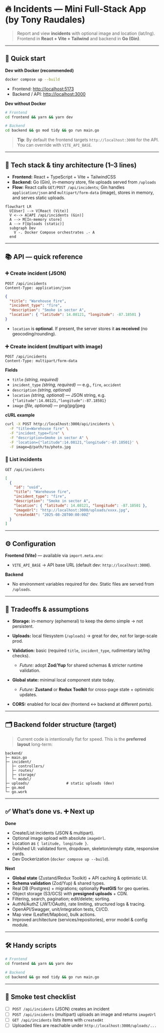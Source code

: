 # 🔥 Incidents — Mini Full‑Stack App (by Tony Raudales)

> Report and view **incidents** with optional image and location (lat/lng). Frontend in **React + Vite + Tailwind** and backend in **Go (Gin)**.

---

## 🚀 Quick start

**Dev with Docker (recommended)**

```bash
docker compose up --build
```

* Frontend: [http://localhost:5173](http://localhost:5173)
* Backend / API: [http://localhost:3000](http://localhost:3000)

**Dev without Docker**

```bash
# Frontend
cd frontend && yarn && yarn dev

# Backend
cd backend && go mod tidy && go run main.go
```

> **Tip**: By default the frontend targets `http://localhost:3000` for the API. You can override with `VITE_API_BASE`.

---

## 🧩 Tech stack & tiny architecture (1–3 lines)

* **Frontend:** React + TypeScript + Vite + TailwindCSS
* **Backend:** Go (Gin), in-memory store, file uploads served from `/uploads`
* **Flow:** React calls `GET/POST /api/incidents`; Gin handles `application/json` and `multipart/form-data` (image), stores in memory, and serves static uploads.

```mermaid
flowchart LR
  U[User] --> V[React (Vite)]
  V <--> A[API /api/incidents (Gin)]
  A --> M[In-memory store]
  A --> F[Uploads (static)]
  subgraph Dev
    V -. Docker Compose orchestrates .- A
  end
```

---

## 📚 API — quick reference

### ➕ Create incident (JSON)

```http
POST /api/incidents
Content-Type: application/json
```

```json
{
  "title": "Warehouse fire",
  "incident_type": "fire",
  "description": "Smoke in sector A",
  "location": { "latitude": 14.08121, "longitude": -87.18501 }
}
```

* `location` is **optional**. If present, the server stores it **as received** (no geocoding/rounding).

### ➕ Create incident (multipart with image)

```http
POST /api/incidents
Content-Type: multipart/form-data
```

**Fields**

* `title` *(string, required)*
* `incident_type` *(string, required)* — e.g., `fire`, `accident`
* `description` *(string, optional)*
* `location` *(string, optional)* — JSON string, e.g. `{"latitude":14.08121,"longitude":-87.18501}`
* `image` *(file, optional)* — png/jpg/jpeg

**cURL example**

```bash
curl -X POST http://localhost:3000/api/incidents \
  -F "title=Warehouse fire" \
  -F "incident_type=fire" \
  -F "description=Smoke in sector A" \
  -F 'location={"latitude":14.08121,"longitude":-87.18501}' \
  -F image=@/path/to/photo.jpg
```

### 📜 List incidents

```http
GET /api/incidents
```

```json
[
  {
    "id": "uuid",
    "title": "Warehouse fire",
    "incident_type": "fire",
    "description": "Smoke in sector A",
    "location": { "latitude": 14.08121, "longitude": -87.18501 },
    "imageUrl": "http://localhost:3000/uploads/xxxx.jpg",
    "createdAt": "2025-08-28T00:00:00Z"
  }
]
```

---

## ⚙️ Configuration

**Frontend (Vite)** — available via `import.meta.env`:

* `VITE_API_BASE` → API base URL (default dev: `http://localhost:3000`).

**Backend**

* No environment variables required for dev. Static files are served from `/uploads`.

---

## 🧠 Tradeoffs & assumptions

* **Storage:** in-memory (ephemeral) to keep the demo simple → not persistent.
* **Uploads:** local filesystem (`/uploads`) → great for dev, not for large-scale prod.
* **Validation:** basic (required `title`, `incident_type`, rudimentary lat/lng checks).

  * *Future:* adopt **Zod**/**Yup** for shared schemas & stricter runtime validation.
* **Global state:** minimal local component state today.

  * *Future:* **Zustand** or **Redux Toolkit** for cross-page state + optimistic updates.
* **CORS:** enabled for local dev (frontend ↔ backend at different ports).

---

## 🗂️ Backend folder structure (target)

> Current code is intentionally flat for speed. This is the **preferred layout** long-term:

```
backend/
├─ main.go
├─ incident/
│  ├─ controllers/
│  ├─ routes/
│  ├─ storage/
│  └─ model/
├─ uploads/                 # static uploads (dev)
├─ go.mod
└─ go.work
```

---

## ✅ What’s done vs. ➕ Next up

**Done**

* Create/List incidents (JSON & multipart).
* Optional image upload with absolute `imageUrl`.
* Location as `{ latitude, longitude }`.
* Polished UI: validated form, dropdown, skeleton/empty state, responsive cards.
* Dev Dockerization (`docker compose up --build`).

**Next**

* **Global state** (Zustand/Redux Toolkit) + API caching & optimistic UI.
* **Schema validation** (Zod/Yup) & shared types.
* Real DB (Postgres) + migrations; optionally **PostGIS** for geo queries.
* Object storage (S3/GCS) with **presigned uploads** + CDN.
* Filtering, search, pagination; edit/delete; sorting.
* AuthN/AuthZ (JWT/OAuth), rate limiting, structured logs & tracing.
* OpenAPI/Swagger, unit/integration tests, CI/CD.
* Map view (Leaflet/Mapbox), bulk actions.
* Improved architecture (services/repositories), error model & config module.

---

## 🛠️ Handy scripts

```bash
# Frontend
cd frontend && yarn && yarn dev

# Backend
cd backend && go mod tidy && go run main.go
```

---

## 🧪 Smoke test checklist

* [ ] `POST /api/incidents` (JSON) creates an incident
* [ ] `POST /api/incidents` (multipart) uploads an image and returns `imageUrl`
* [ ] `GET /api/incidents` lists items with `createdAt`
* [ ] Uploaded files are reachable under `http://localhost:3000/uploads/...`
